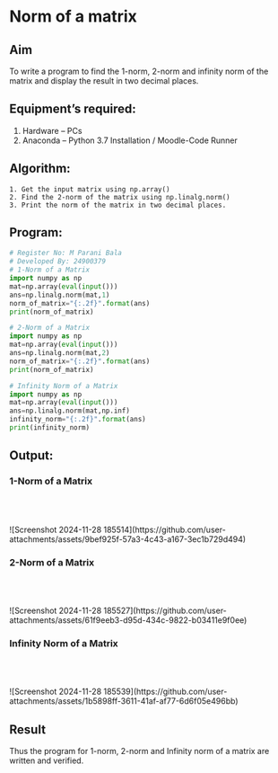 # Norm of a matrix
## Aim
To write a program to find the 1-norm, 2-norm and infinity norm of the matrix and display the result in two decimal places.
## Equipment’s required:
1.	Hardware – PCs
2.	Anaconda – Python 3.7 Installation / Moodle-Code Runner
## Algorithm:
	1. Get the input matrix using np.array()   
    2. Find the 2-norm of the matrix using np.linalg.norm()
	3. Print the norm of the matrix in two decimal places.
## Program:
```Python
# Register No: M Parani Bala
# Developed By: 24900379
# 1-Norm of a Matrix
import numpy as np
mat=np.array(eval(input()))
ans=np.linalg.norm(mat,1)
norm_of_matrix="{:.2f}".format(ans)
print(norm_of_matrix)

# 2-Norm of a Matrix
import numpy as np
mat=np.array(eval(input()))
ans=np.linalg.norm(mat,2)
norm_of_matrix="{:.2f}".format(ans)
print(norm_of_matrix)

# Infinity Norm of a Matrix
import numpy as np
mat=np.array(eval(input()))
ans=np.linalg.norm(mat,np.inf)
infinity_norm="{:.2f}".format(ans)
print(infinity_norm)
```
## Output:
### 1-Norm of a Matrix
<br>
<br>
<br>![Screenshot 2024-11-28 185514](https://github.com/user-attachments/assets/9bef925f-57a3-4c43-a167-3ec1b729d494)


### 2-Norm of a Matrix
<br>
<br>
<br>![Screenshot 2024-11-28 185527](https://github.com/user-attachments/assets/61f9eeb3-d95d-434c-9822-b03411e9f0ee)


### Infinity Norm of a Matrix
<br>
<br>
<br>![Screenshot 2024-11-28 185539](https://github.com/user-attachments/assets/1b5898ff-3611-41af-af77-6d6f05e496bb)


## Result
Thus the program for 1-norm, 2-norm and Infinity norm of a matrix are written and verified.
